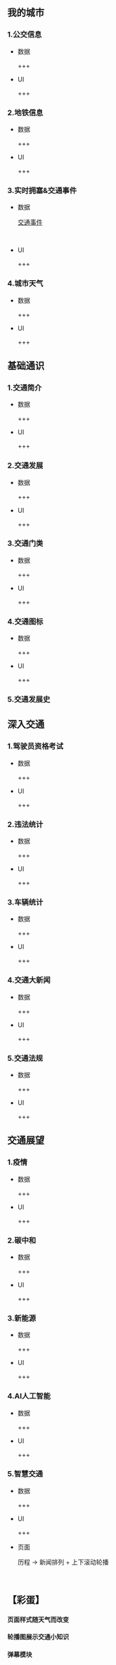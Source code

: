 ## 我的城市

### 1.公交信息

- 数据

  +++

- UI

  +++

### 2.地铁信息

- 数据

  +++

- UI

  +++

### 3.实时拥塞&交通事件

- 数据

  [交通事件](https://lbs.amap.com/api/webservice/guide/api/Traffic-incident)

  ​

- UI

  +++

### 4.城市天气

- 数据

  +++

- UI

  +++


##  基础通识

### 1.交通简介

- 数据

  +++

- UI

  +++

### 2.交通发展

- 数据

  +++

- UI

  +++

### 3.交通门类

- 数据

  +++

- UI

  +++

### 4.交通图标

- 数据

  +++

- UI

  +++


### 5.交通发展史





## 深入交通

### 1.驾驶员资格考试

- 数据

  +++

- UI

  +++

### 2.违法统计

- 数据

  +++

- UI

  +++

### 3.车辆统计

- 数据

  +++

- UI

  +++

### 4.交通大新闻

- 数据

  +++

- UI

  +++


### 5.交通法规

- 数据

  +++

- UI

  +++

### 







## 交通展望

### 1.疫情

- 数据

  +++

- UI

  +++

### 2.碳中和

- 数据

  +++

- UI

  +++

### 3.新能源

- 数据

  +++

- UI

  +++

### 4.AI人工智能

- 数据

  +++

- UI

  +++

### 5.智慧交通

- 数据

  +++

- UI

  +++

- 页面

  历程 -> 新闻排列 + 上下滚动轮播

  ​


## 【彩蛋】

#### 	页面样式随天气而改变

#### 	轮播图展示交通小知识

#### 	弹幕模块